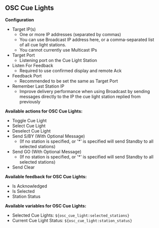 ## OSC Cue Lights

**Configuration**

- Target IP(s)
   -  One or more IP addresses (separated by commas)
   -  You can use Broadcast IP address here, or a comma-separated list of all cue light stations.
   -  You cannot currently use Multicast IPs
- Target Port
   -  Listening port on the Cue Light Station
- Listen For Feedback
   -  Required to use confirmed display and remote Ack
- Feedback Port
   -  Recommended to be set the same as Target Port
- Remember Last Station IP
   -  Improve delivery performance when using Broadcast by sending messages directly to the IP the cue light station replied from previously
   
   
**Available actions for OSC Cue Lights:**

- Toggle Cue Light
- Select Cue Light 
- Deselect Cue Light
- Send S/BY (With Optional Message)
   -  (If no station is specified, or '\*' is specified will send Standby to all selected stations)
- Send GO (With Optional Message)
   -  (If no station is specified, or '\*' is specified will send Standby to all selected stations)
- Send Clear

**Available feedback for OSC Cue Lights:**

- Is Acknowledged
- Is Selected
- Station Status

**Available variables for OSC Cue Lights:**
- Selected Cue Lights: `${osc_cue_light:selected_stations}`
- Current Cue Light Status: `${osc_cue_light:station_status}`
